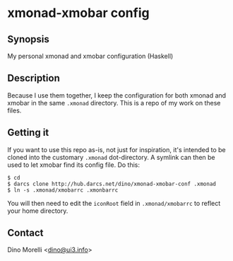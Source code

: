 # xmonad-xmobar config


## Synopsis

My personal xmonad and xmobar configuration (Haskell)


## Description

Because I use them together, I keep the configuration for both
xmonad and xmobar in the same `.xmonad` directory. This is a repo
of my work on these files.


## Getting it

If you want to use this repo as-is, not just for inspiration, it's
intended to be cloned into the customary `.xmonad` dot-directory. A
symlink can then be used to let xmobar find its config file. Do this:

    $ cd
    $ darcs clone http://hub.darcs.net/dino/xmonad-xmobar-conf .xmonad
    $ ln -s .xmonad/xmobarrc .xmonbarrc

You will then need to edit the `iconRoot` field in `.xmonad/xmobarrc`
to reflect your home directory.


## Contact

Dino Morelli <[dino@ui3.info](mailto:dino@ui3.info)>
